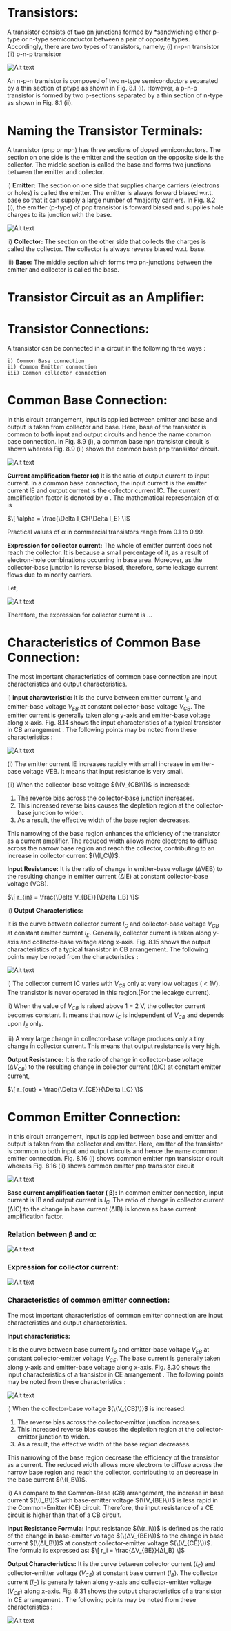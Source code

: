 # Transistors:

A transistor consists of two pn junctions formed by *sandwiching either p-type or n-type semiconductor between a pair of opposite types. Accordingly, there are two types of transistors, namely;
(i) n-p-n transistor (ii) p-n-p transistor

![Alt text](image-3.png)

An n-p-n transistor is composed of two n-type semiconductors separated by a thin section of ptype as shown in Fig. 8.1 (i). However, a p-n-p transistor is formed by two p-sections separated by a
thin section of n-type as shown in Fig. 8.1 (ii).

# Naming the Transistor Terminals:

A transistor (pnp or npn) has three sections of doped semiconductors. The section on one side is the
emitter and the section on the opposite side is the collector. The middle section is called the base and
forms two junctions between the emitter and collector.

i)  **Emitter:** The section on one side that supplies charge carriers (electrons or holes) is
called the emitter. The emitter is always forward biased w.r.t. base so that it can supply a
large number of *majority carriers. In Fig. 8.2 (i), the emitter (p-type) of pnp transistor is forward
biased and supplies hole charges to its junction with the base.

![Alt text](image-4.png)

ii) **Collector:** The section on the other side that collects the charges is called the collector. The
collector is always reverse biased w.r.t. base. 

iii) **Base:** The middle section which forms two pn-junctions between the emitter and collector
is called the base.


#  Transistor Circuit as an Amplifier:


# Transistor Connections:

 A transistor can be connected in a circuit in the following three ways :
    
    i) Common Base connection
    ii) Common Emitter connection
    iii) Common collector connection


# Common Base Connection: 

In this circuit arrangement, input is applied between emitter and base and output is taken from collector and base. Here, base of the transistor is common to both input and output circuits and hence the name common base connection. In Fig. 8.9 (i), a common base npn transistor circuit is shown whereas
Fig. 8.9 (ii) shows the common base pnp transistor circuit.

![Alt text](image-5.png)


**Current amplification factor (α)** It is the ratio of output current to input current. In a
common base connection, the input current is the emitter current IE and output current is the collector
current IC. The current amplification factor is denoted by α . The mathematical representaion of α is 

$\[ \alpha = \frac{\Delta I_C}{\Delta I_E} \]$

Practical values of α in commercial transistors range from 0.1 to 0.99.

**Expression for collector current:**
The whole of emitter current does not reach the collector. It is because a small percentage of it, as a result of electron-hole combinations occurring in base area. Moreover, as the collector-base junction is reverse biased, therefore, some leakage current flows due to minority carriers. 

Let, 

![Alt text](image-6.png)

Therefore, the expression for collector current is  ... 

# Characteristics of Common Base Connection:

The most important characteristics of common base connection are input characteristics and output characteristics.

i) **input charavteristic:** 
It is the curve between emitter current $I_{E}$ and emitter-base voltage $V_{EB}$ at constant collector-base voltage $V_{CB}$. The emitter current is generally taken along y-axis and emitter-base voltage along x-axis. Fig. 8.14 shows the input characteristics of a typical transistor in CB arrangement . The following points may be noted from these characteristics :

![Alt text](image-7.png)

(i) The emitter current IE increases rapidly with small increase in emitter-base voltage VEB. It means that input resistance is very small.

(ii) When the collector-base voltage $(\(V_{CB}\))$ is increased:

1. The reverse bias across the collector-base junction increases.
2. This increased reverse bias causes the depletion region at the collector-base junction to widen.
3. As a result, the effective width of the base region decreases.

This narrowing of the base region enhances the efficiency of the transistor as a current amplifier. The reduced width allows more electrons to diffuse across the narrow base region and reach the collector, contributing to an increase in collector current $(\(I_C\))$.

**Input Resistance:** 
It is the ratio of change in emitter-base voltage (ΔVEB) to the resulting change in emitter current (ΔIE) at constant collector-base voltage (VCB).

$\[ r_{in} = \frac{\Delta V_{BE}}{\Delta I_B} \]$


ii) **Output Characteristics:**

It is the curve between collector current $I_{C}$ and collector-base voltage $V_{CB}$ at constant emitter current $I_{E}$. Generally, collector current is taken along y-axis and collector-base voltage along x-axis. Fig. 8.15 shows the output characteristics of a typical transistor in CB arrangement.
The following points may be noted from the characteristics :

![Alt text](image-8.png)

i) The collector current IC varies with $V_{CB}$ only at very low voltages ( < 1V). The transistor is never operated in this region.(For the lecakge current).

ii) When the value of $V_{CB}$ is raised above 1 − 2 V, the collector current becomes constant. It means that now $I_{C}$  is independent of $V_{CB}$ and depends upon $I_{E}$ only.

iii) A very large change in collector-base voltage produces only a tiny change in collector current. This means that output resistance is very high.

**Output Resistance:** It is the ratio of change in collector-base voltage $(ΔV_{CB})$ to the resulting change in collector current (ΔIC) at constant emitter current,

$\[ r_{out} = \frac{\Delta V_{CE}}{\Delta I_C} \]$


# Common Emitter Connection: 

In this circuit arrangement, input is applied between base and emitter and output is taken from the
collector and emitter. Here, emitter of the transistor is common to both input and output circuits and
hence the name common emitter connection. Fig. 8.16 (i) shows common emitter npn transistor
circuit whereas Fig. 8.16 (ii) shows common emitter pnp transistor circuit

![Alt text](image-9.png)


**Base current amplification factor ( β):** In common emitter connection, input current is IB
and output current is $I_{C}$ .The ratio of change in collector current (ΔIC) to the change in base current (ΔIB) is known as base current amplification factor.

### **Relation between β and α:** 

![Alt text](image-10.png)

### **Expression for collector current:**

![Alt text](image-11.png)

### Characteristics of common emitter connection:

The most important characteristics of common emitter connection are input characteristics and output characteristics.

**Input characteristics:** 

It is the curve between base current $I_{B}$ and emitter-base voltage $V_{EB}$ at constant collector-emitter voltage $V_{CE}$. The base current is generally taken along y-axis and emitter-base voltage along x-axis. Fig. 8.30 shows the input characteristics of a transistor in CE arrangement . The following points may be noted from these characteristics :

![Alt text](image-12.png)

i)  When the collector-base voltage $(\(V_{CB}\))$ is increased:

1. The reverse bias across the collector-emittor junction increases.
2. This increased reverse bias causes the depletion region at the collector-emittor junction to widen.
3. As a result, the effective width of the base region decreases.

This narrowing of the base region decrease the efficiency of the transistor as a current. The reduced width allows more electrons to diffuse across the narrow base region and reach the collector, contributing to an decrease in the base current $(\(I_B\))$.

ii) As compare to the Common-Base $(CB)$ arrangement, the increase in base current $(\(I_B\))$ with base-emitter voltage $(\(V_{BE}\))$ is less rapid in the Common-Emitter (CE) circuit.
Therefore, the input resistance of a CE circuit is higher than that of a CB circuit.

**Input Resistance Formula:**
Input resistance $(\(r_i\))$ is defined as the ratio of the change in base-emitter voltage $(\(ΔV_{BE}\))$ to the change in base current $(\(ΔI_B\))$ at constant collector-emitter voltage $(\(V_{CE}\))$. The formula is expressed as:
$\[ r_i = \frac{ΔV_{BE}}{ΔI_B} \]$


**Output Characteristics:** 
 It is the curve between collector current $(I_{C})$ and collector-emitter voltage $(V_{CE})$ at constant base current $(I_{B})$. The collector current $(I_{C})$ is generally taken along y-axis and collector-emitter voltage $(V_{CE})$ along x-axis. Fig. 8.31 shows the output characteristics of a transistor in CE arrangement . The following points may be noted from these characteristics :

 ![Alt text](image-13.png)

 